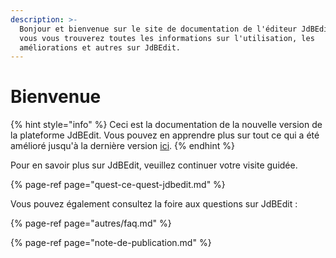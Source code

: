 ```yaml
---
description: >-
  Bonjour et bienvenue sur le site de documentation de l'éditeur JdBEdit. Ici
  vous vous trouverez toutes les informations sur l'utilisation, les
  améliorations et autres sur JdBEdit.
---
```


# Bienvenue

{% hint style="info" %}
Ceci est la documentation de la nouvelle version de la plateforme JdBEdit. Vous pouvez en apprendre plus sur tout ce qui a été amélioré jusqu'à la dernière version [ici](note-de-publication.md).
{% endhint %}

Pour en savoir plus sur JdBEdit, veuillez continuer votre visite guidée.

{% page-ref page="quest-ce-quest-jdbedit.md" %}

Vous pouvez également consultez la foire aux questions sur JdBEdit :

{% page-ref page="autres/faq.md" %}

{% page-ref page="note-de-publication.md" %}

